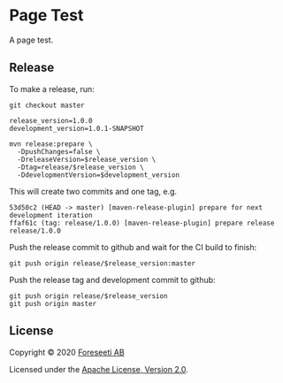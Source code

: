 # Page Test

A page test.

## Release

To make a release, run:

```shell
git checkout master

release_version=1.0.0
development_version=1.0.1-SNAPSHOT

mvn release:prepare \
  -DpushChanges=false \
  -DreleaseVersion=$release_version \
  -Dtag=release/$release_version \
  -DdevelopmentVersion=$development_version
```

This will create two commits and one tag, e.g.

```
53d50c2 (HEAD -> master) [maven-release-plugin] prepare for next development iteration
ffaf61c (tag: release/1.0.0) [maven-release-plugin] prepare release release/1.0.0
```

Push the release commit to github and wait for the CI build to finish:

```shell
git push origin release/$release_version:master
```

Push the release tag and development commit to github:

```shell
git push origin release/$release_version
git push origin master
```

## License

Copyright © 2020 [Foreseeti AB](https://www.foreseeti.com/)

Licensed under the [Apache License, Version 2.0](https://www.apache.org/licenses/LICENSE-2.0).

